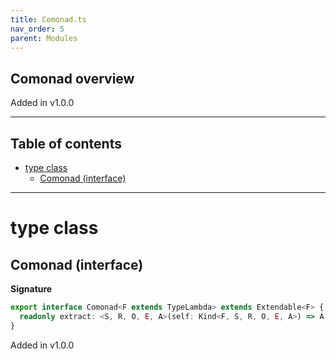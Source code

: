 ```yaml
---
title: Comonad.ts
nav_order: 5
parent: Modules
---
```


## Comonad overview

Added in v1.0.0

---

<h2 class="text-delta">Table of contents</h2>

- [type class](#type-class)
  - [Comonad (interface)](#comonad-interface)

---

# type class

## Comonad (interface)

**Signature**

```ts
export interface Comonad<F extends TypeLambda> extends Extendable<F> {
  readonly extract: <S, R, O, E, A>(self: Kind<F, S, R, O, E, A>) => A
}
```

Added in v1.0.0
